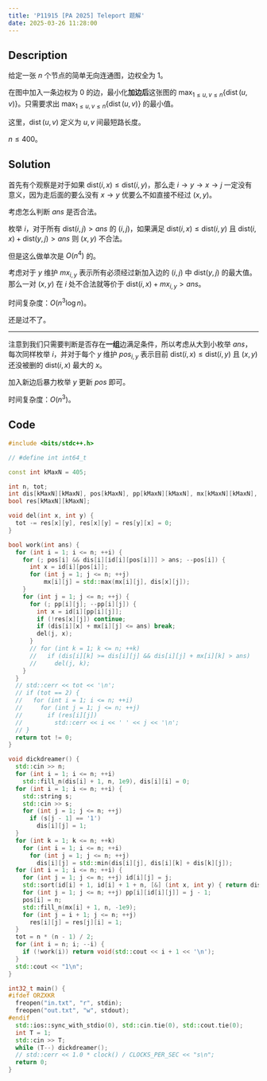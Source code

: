 ```yaml
---
title: 'P11915 [PA 2025] Teleport 题解'
date: 2025-03-26 11:28:00
---
```


## Description

给定一张 $n$ 个节点的简单无向连通图，边权全为 $1$。

在图中加入一条边权为 $0$ 的边，最小化**加边后**这张图的 $\displaystyle \max_{1\le u,v\le n} \{\operatorname{dist}(u,v)\}$。只需要求出 $\displaystyle \max_{1\le u,v\le n} \{\operatorname{dist}(u,v)\}$ 的最小值。

这里，$\operatorname{dist}(u,v)$ 定义为 $u,v$ 间最短路长度。

$n\leq 400$。

## Solution

首先有个观察是对于如果 $\text{dist}(i,x)\leq\text{dist}(i,y)$，那么走 $i\to y\to x\to j$ 一定没有意义，因为走后面的要么没有 $x\to y$ 优要么不如直接不经过 $(x,y)$。

考虑怎么判断 $ans$ 是否合法。

枚举 $i$，对于所有 $\text{dist}(i,j)>ans$ 的 $(i,j)$，如果满足 $\text{dist}(i,x)\leq\text{dist}(i,y)$ 且 $\text{dist}(i,x)+\text{dist}(y,j)>ans$ 则 $(x,y)$ 不合法。

但是这么做单次是 $O(n^4)$ 的。

考虑对于 $y$ 维护 $mx_{i,y}$ 表示所有必须经过新加入边的 $(i,j)$ 中 $\text{dist}(y,j)$ 的最大值。那么一对 $(x,y)$ 在 $i$ 处不合法就等价于 $\text{dist}(i,x)+mx_{i,y}>ans$。

时间复杂度：$O(n^3\log n)$。

还是过不了。

---

注意到我们只需要判断是否存在**一组**边满足条件，所以考虑从大到小枚举 $ans$，每次同样枚举 $i$，并对于每个 $y$ 维护 $pos_{i,y}$ 表示目前 $\text{dist}(i,x)\leq\text{dist}(i,y)$ 且 $(x,y)$ 还没被删的 $\text{dist}(i,x)$ 最大的 $x$。

加入新边后暴力枚举 $y$ 更新 $pos$ 即可。

时间复杂度：$O(n^3)$。

## Code

```cpp
#include <bits/stdc++.h>

// #define int int64_t

const int kMaxN = 405;

int n, tot;
int dis[kMaxN][kMaxN], pos[kMaxN], pp[kMaxN][kMaxN], mx[kMaxN][kMaxN], id[kMaxN][kMaxN];
bool res[kMaxN][kMaxN];

void del(int x, int y) {
  tot -= res[x][y], res[x][y] = res[y][x] = 0;
}

bool work(int ans) {
  for (int i = 1; i <= n; ++i) {
    for (; pos[i] && dis[i][id[i][pos[i]]] > ans; --pos[i]) {
      int x = id[i][pos[i]];
      for (int j = 1; j <= n; ++j)
          mx[i][j] = std::max(mx[i][j], dis[x][j]);
    }
    for (int j = 1; j <= n; ++j) {
      for (; pp[i][j]; --pp[i][j]) {
        int x = id[i][pp[i][j]];
        if (!res[x][j]) continue;
        if (dis[i][x] + mx[i][j] <= ans) break;
        del(j, x);
      }
      // for (int k = 1; k <= n; ++k)
      //   if (dis[i][k] >= dis[i][j] && dis[i][j] + mx[i][k] > ans)
      //     del(j, k);
    }
  }
  // std::cerr << tot << '\n';
  // if (tot == 2) {
  //   for (int i = 1; i <= n; ++i)
  //     for (int j = 1; j <= n; ++j)
  //       if (res[i][j])
  //         std::cerr << i << ' ' << j << '\n';
  // }
  return tot != 0;
}

void dickdreamer() {
  std::cin >> n;
  for (int i = 1; i <= n; ++i)
    std::fill_n(dis[i] + 1, n, 1e9), dis[i][i] = 0;
  for (int i = 1; i <= n; ++i) {
    std::string s;
    std::cin >> s;
    for (int j = 1; j <= n; ++j)
      if (s[j - 1] == '1')
        dis[i][j] = 1;
  }
  for (int k = 1; k <= n; ++k)
    for (int i = 1; i <= n; ++i)
      for (int j = 1; j <= n; ++j)
        dis[i][j] = std::min(dis[i][j], dis[i][k] + dis[k][j]);
  for (int i = 1; i <= n; ++i) {
    for (int j = 1; j <= n; ++j) id[i][j] = j;
    std::sort(id[i] + 1, id[i] + 1 + n, [&] (int x, int y) { return dis[i][x] < dis[i][y]; });
    for (int j = 1; j <= n; ++j) pp[i][id[i][j]] = j - 1;
    pos[i] = n;
    std::fill_n(mx[i] + 1, n, -1e9);
    for (int j = i + 1; j <= n; ++j)
      res[i][j] = res[j][i] = 1;
  }
  tot = n * (n - 1) / 2;
  for (int i = n; i; --i) {
    if (!work(i)) return void(std::cout << i + 1 << '\n');
  }
  std::cout << "1\n";
}

int32_t main() {
#ifdef ORZXKR
  freopen("in.txt", "r", stdin);
  freopen("out.txt", "w", stdout);
#endif
  std::ios::sync_with_stdio(0), std::cin.tie(0), std::cout.tie(0);
  int T = 1;
  std::cin >> T;
  while (T--) dickdreamer();
  // std::cerr << 1.0 * clock() / CLOCKS_PER_SEC << "s\n";
  return 0;
}
```